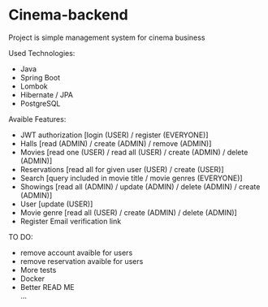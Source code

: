 # Cinema-backend

Project is simple management system for cinema business  

Used Technologies:  
- Java  
- Spring Boot  
- Lombok  
- Hibernate / JPA  
- PostgreSQL  

Avaible Features:  
- JWT authorization [login (USER) / register (EVERYONE)]  
- Halls [read (ADMIN) / create (ADMIN) / remove (ADMIN)]  
- Movies [read one (USER) / read all (USER) / create (ADMIN) / delete (ADMIN)]  
- Reservations [read all for given user (USER) / create (USER)]  
- Search [query included in movie title / movie genres (EVERYONE)]  
- Showings [read all (ADMIN) / update (ADMIN) / delete (ADMIN) / create (ADMIN)]  
- User [update (USER)]  
- Movie genre [read all (USER) / create (ADMIN) / delete (ADMIN)]  
- Register Email verification link  

TO DO:  
- remove account avaible for users  
- remove reservation avaible for users  
- More tests  
- Docker  
- Better READ ME  
...  
